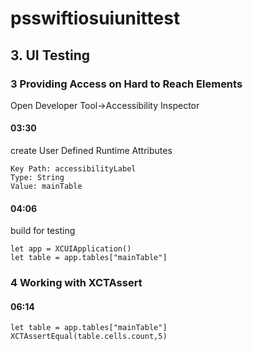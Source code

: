 # psswiftiosuiunittest


## 3. UI Testing
### 3 Providing Access on Hard to Reach Elements
Open Developer Tool->Accessibility Inspector


#### 03:30
create User Defined Runtime Attributes
```
Key Path: accessibilityLabel
Type: String
Value: mainTable
```

#### 04:06
build for testing
```
let app = XCUIApplication()
let table = app.tables["mainTable"]
```

### 4 Working with XCTAssert
#### 06:14
```
let table = app.tables["mainTable"]
XCTAssertEqual(table.cells.count,5)
```
